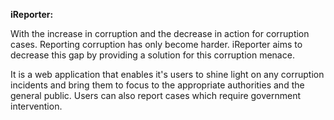 
**iReporter:**

With the increase in corruption and the decrease in action for corruption cases. Reporting corruption has only become harder. iReporter aims to decrease this gap by providing a solution for this corruption menace.

It is a web application that enables it's users to shine light on any corruption incidents and bring them to focus to the appropriate authorities and the general public. Users can also report cases which require government intervention. 

